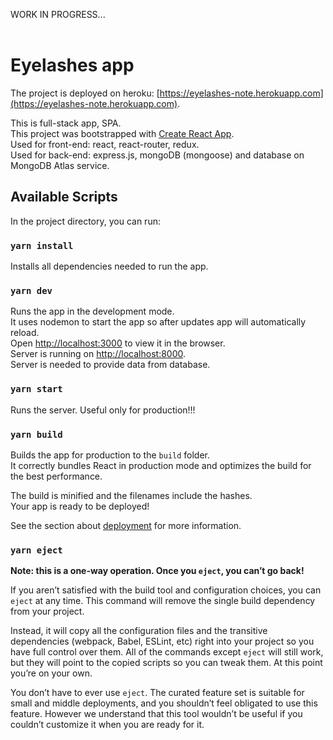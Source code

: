WORK IN PROGRESS... <br />
<br />

# Eyelashes app

The project is deployed on heroku: [https://eyelashes-note.herokuapp.com](https://eyelashes-note.herokuapp.com).

This is full-stack app, SPA.<br />
This project was bootstrapped with [Create React App](https://github.com/facebook/create-react-app).<br />
Used for front-end: react, react-router, redux.<br />
Used for back-end: express.js, mongoDB (mongoose) and database on MongoDB Atlas service.

## Available Scripts

In the project directory, you can run:

### `yarn install`

Installs all dependencies needed to run the app.

### `yarn dev`

Runs the app in the development mode.<br />
It uses nodemon to start the app so after updates app will automatically reload.<br />
Open [http://localhost:3000](http://localhost:3000) to view it in the browser.<br />
Server is running on [http://localhost:8000](http://localhost:8000). <br /> 
Server is needed to provide data from database.

### `yarn start`

Runs the server. Useful only for production!!!<br />

### `yarn build`

Builds the app for production to the `build` folder.<br />
It correctly bundles React in production mode and optimizes the build for the best performance.

The build is minified and the filenames include the hashes.<br />
Your app is ready to be deployed!

See the section about [deployment](https://facebook.github.io/create-react-app/docs/deployment) for more information.

### `yarn eject`

**Note: this is a one-way operation. Once you `eject`, you can’t go back!**

If you aren’t satisfied with the build tool and configuration choices, you can `eject` at any time. This command will remove the single build dependency from your project.

Instead, it will copy all the configuration files and the transitive dependencies (webpack, Babel, ESLint, etc) right into your project so you have full control over them. All of the commands except `eject` will still work, but they will point to the copied scripts so you can tweak them. At this point you’re on your own.

You don’t have to ever use `eject`. The curated feature set is suitable for small and middle deployments, and you shouldn’t feel obligated to use this feature. However we understand that this tool wouldn’t be useful if you couldn’t customize it when you are ready for it.

